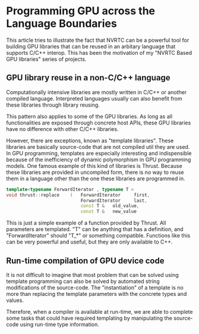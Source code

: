 # Programming GPU across the Language Boundaries

This article tries to illustrate the fact that NVRTC can be a powerful tool for 
building GPU libraries that can be reused in an arbitary language that supports C/C++ interop.
This has been the motivation of my "NVRTC Based GPU libraries" series of projects.

## GPU library reuse in a non-C/C++ language

Computationally intensive libraries are mostly written in C/C++ or another compiled language. 
Interpreted languages usually can also benefit from these libraries through library reusing. 

This pattern also applies to some of the GPU libraries. As long as all functionalities are exposed
through concrete host APIs, these GPU libraries have no difference with other C/C++ libraries.

However, there are exceptions, known as "template libraries". These libraries are basically source-code
that are not compiled util they are used. In GPU programming, templates are especially interesting and
indispensible because of the inefficiency of dynamic polymorphism in GPU programming models. One famous 
example of this kind of libraries is Thrust. Because these libraries are provided in uncompiled 
form, there is no way to reuse them in a language other than the one these libraries are programmed in.

```cpp
template<typename ForwardIterator , typename T >
void thrust::replace	(	ForwardIterator 	first,
							ForwardIterator 	last,
							const T & 	old_value,
							const T & 	new_value 
```

This is just a simple example of a function provided by Thrust. All parameters are templated. "T" can be
anything that has a definition, and "ForwardIterator" should "T_*" or something compatible. Functions 
like this can be very powerful and useful, but they are only available to C++.

## Run-time compilation of GPU device code

It is not difficult to imagine that most problem that can be solved using template programming can also be
solved by automated string modifications of the source-code. The "instantiation" of a template is no more
than replacing the template parameters with the concrete types and values. 

Therefore, when a compiler is available at run-time, we are able to complete some tasks that could have 
required templating by manipulating the source-code using run-time type information.




